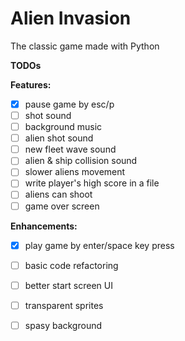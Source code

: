 # Alien Invasion

The classic game made with Python

**TODOs**

**Features:**
- [x] pause game by esc/p
- [ ] shot sound
- [ ] background music
- [ ] alien shot sound
- [ ] new fleet wave sound
- [ ] alien & ship collision sound
- [ ] slower aliens movement
- [ ] write player's high score in a file
- [ ] aliens can shoot
- [ ] game over screen

**Enhancements:**
- [x] play game by enter/space key press
- [ ] basic code refactoring
- [ ] better start screen UI
- [ ] transparent sprites
- [ ] spasy background

